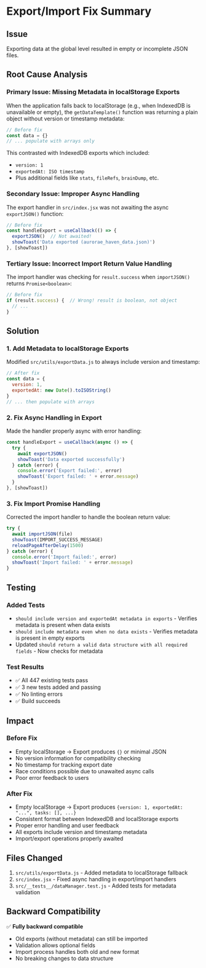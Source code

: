 # Export/Import Fix Summary

## Issue
Exporting data at the global level resulted in empty or incomplete JSON files.

## Root Cause Analysis

### Primary Issue: Missing Metadata in localStorage Exports
When the application falls back to localStorage (e.g., when IndexedDB is unavailable or empty), the `getDataTemplate()` function was returning a plain object without version or timestamp metadata:

```javascript
// Before fix
const data = {}
// ... populate with arrays only
```

This contrasted with IndexedDB exports which included:
- `version: 1`
- `exportedAt: ISO timestamp`
- Plus additional fields like `stats`, `fileRefs`, `brainDump`, etc.

### Secondary Issue: Improper Async Handling
The export handler in `src/index.jsx` was not awaiting the async `exportJSON()` function:

```javascript
// Before fix
const handleExport = useCallback(() => {
  exportJSON()  // Not awaited!
  showToast('Data exported (aurorae_haven_data.json)')
}, [showToast])
```

### Tertiary Issue: Incorrect Import Return Value Handling
The import handler was checking for `result.success` when `importJSON()` returns `Promise<boolean>`:

```javascript
// Before fix
if (result.success) {  // Wrong! result is boolean, not object
  // ...
}
```

## Solution

### 1. Add Metadata to localStorage Exports
Modified `src/utils/exportData.js` to always include version and timestamp:

```javascript
// After fix
const data = {
  version: 1,
  exportedAt: new Date().toISOString()
}
// ... then populate with arrays
```

### 2. Fix Async Handling in Export
Made the handler properly async with error handling:

```javascript
const handleExport = useCallback(async () => {
  try {
    await exportJSON()
    showToast('Data exported successfully')
  } catch (error) {
    console.error('Export failed:', error)
    showToast('Export failed: ' + error.message)
  }
}, [showToast])
```

### 3. Fix Import Promise Handling
Corrected the import handler to handle the boolean return value:

```javascript
try {
  await importJSON(file)
  showToast(IMPORT_SUCCESS_MESSAGE)
  reloadPageAfterDelay(1500)
} catch (error) {
  console.error('Import failed:', error)
  showToast('Import failed: ' + error.message)
}
```

## Testing

### Added Tests
- `should include version and exportedAt metadata in exports` - Verifies metadata is present when data exists
- `should include metadata even when no data exists` - Verifies metadata is present in empty exports
- Updated `should return a valid data structure with all required fields` - Now checks for metadata

### Test Results
- ✅ All 447 existing tests pass
- ✅ 3 new tests added and passing
- ✅ No linting errors
- ✅ Build succeeds

## Impact

### Before Fix
- Empty localStorage → Export produces `{}` or minimal JSON
- No version information for compatibility checking
- No timestamp for tracking export date
- Race conditions possible due to unawaited async calls
- Poor error feedback to users

### After Fix
- Empty localStorage → Export produces `{version: 1, exportedAt: "...", tasks: [], ...}`
- Consistent format between IndexedDB and localStorage exports
- Proper error handling and user feedback
- All exports include version and timestamp metadata
- Import/export operations properly awaited

## Files Changed

1. `src/utils/exportData.js` - Added metadata to localStorage fallback
2. `src/index.jsx` - Fixed async handling in export/import handlers  
3. `src/__tests__/dataManager.test.js` - Added tests for metadata validation

## Backward Compatibility

✅ **Fully backward compatible**

- Old exports (without metadata) can still be imported
- Validation allows optional fields
- Import process handles both old and new format
- No breaking changes to data structure
